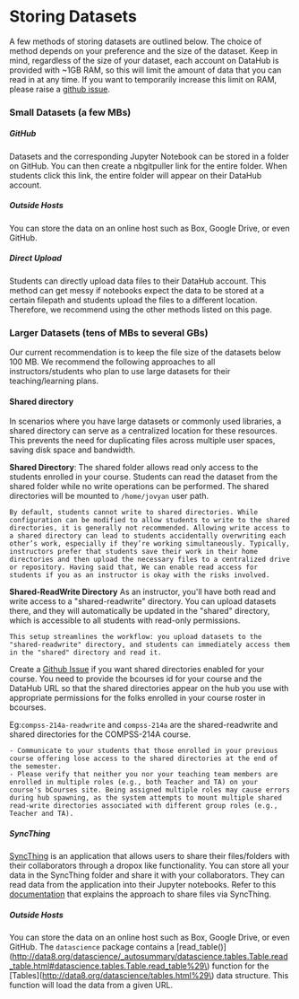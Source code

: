 # Storing Datasets

A few methods of storing datasets are outlined below. The choice of method depends on your preference and the size of the dataset. Keep in mind, regardless of the size of your dataset, each account on DataHub is provided with ~1GB RAM, so this will limit the amount of data that you can read in at any time. If you want to temporarily increase this limit on RAM, please raise a [github issue](https://github.com/berkeley-dsep-infra/datahub/issues/new?assignees=&labels=support&template=higher-resources.md&title=Request+more+RAM+for+class+X).

### Small Datasets \(a few MBs\)

##### GitHub

Datasets and the corresponding Jupyter Notebook can be stored in a folder on GitHub. You can then create a nbgitpuller link for the entire folder. When students click this link, the entire folder will appear on their DataHub account.

##### Outside Hosts

You can store the data on an online host such as Box, Google Drive, or even GitHub.

##### Direct Upload

Students can directly upload data files to their DataHub account. This method can get messy if notebooks expect the data to be stored at a certain filepath and students upload the files to a different location. Therefore, we recommend using the other methods listed on this page.

### Larger Datasets \(tens of MBs to several GBs\)

Our current recommendation is to keep the file size of the datasets below 100 MB. We recommend the following approaches to all instructors/students who plan to use large datasets for their teaching/learning plans.

#### Shared directory

In scenarios where you have large datasets or commonly used libraries, a shared directory can serve as a centralized location for these resources. This prevents the need for duplicating files across multiple user spaces, saving disk space and bandwidth.

**Shared Directory**: The shared folder allows read only access to the students enrolled in your course. Students can read the dataset from the shared folder while no write operations can be performed. The shared directories will be mounted to `/home/jovyan` user path.

```{note}
By default, students cannot write to shared directories. While configuration can be modified to allow students to write to the shared directories, it is generally not recommended. Allowing write access to a shared directory can lead to students accidentally overwriting each other’s work, especially if they’re working simultaneously. Typically, instructors prefer that students save their work in their home directories and then upload the necessary files to a centralized drive or repository. Having said that, We can enable read access for students if you as an instructor is okay with the risks involved.
```

**Shared-ReadWrite Directory** As an instructor, you'll have both read and write access to a "shared-readwrite" directory. You can upload datasets there, and they will automatically be updated in the "shared" directory, which is accessible to all students with read-only permissions. 

```{note}
This setup streamlines the workflow: you upload datasets to the "shared-readwrite" directory, and students can immediately access them in the "shared" directory and read it.
```

Create a [Github Issue](https://github.com/berkeley-dsep-infra/datahub/issues/new?assignees=&labels=type%3A+enhancement&template=featurerequest.md) if you want shared directories enabled for your course. You need to provide the bcourses id for your course and the DataHub URL so that the shared directories appear on the hub you use with appropriate permissions for the folks enrolled in your course roster in bcourses.

Eg:`compss-214a-readwrite` and `compss-214a` are the shared-readwrite and shared directories for the COMPSS-214A course.

```{warning}
- Communicate to your students that those enrolled in your previous course offering lose access to the shared directories at the end of the semester. 
- Please verify that neither you nor your teaching team members are enrolled in multiple roles (e.g., both Teacher and TA) on your course's bCourses site. Being assigned multiple roles may cause errors during hub spawning, as the system attempts to mount multiple shared read-write directories associated with different group roles (e.g., Teacher and TA).
```

##### SyncThing

[SyncThing](https://syncthing.net/) is an application that allows users to share their files/folders with their collaborators through a dropox like functionality. You can store all your data in the SyncThing folder and share it with your collaborators. They can read data from the application into their Jupyter notebooks. Refer to this [documentation](https://ds-modules.github.io/curriculum-guide/workflow/use-realtimefilesharing.html) that explains the approach to share files via SyncThing.

##### Outside Hosts

You can store the data on an online host such as Box, Google Drive, or even GitHub. The `datascience` package contains a [read\_table\(\)](http://data8.org/datascience/_autosummary/datascience.tables.Table.read_table.html#datascience.tables.Table.read_table%29\) function for the [Tables](http://data8.org/datascience/tables.html%29\) data structure. This function will load the data from a given URL.